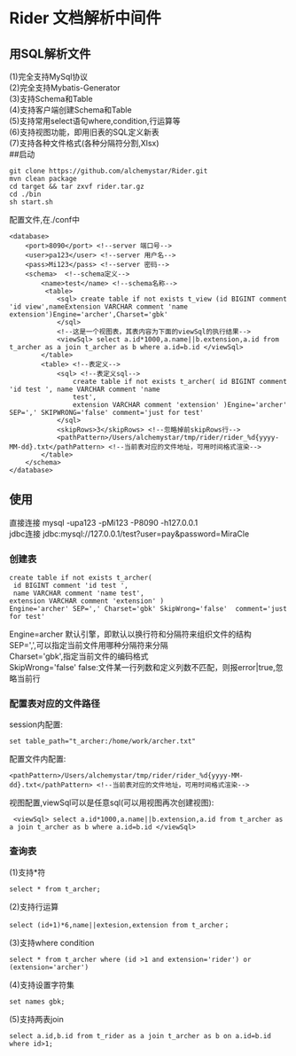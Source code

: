 # Rider 文档解析中间件
## 用SQL解析文件
(1)完全支持MySql协议  
(2)完全支持Mybatis-Generator  
(3)支持Schema和Table  
(4)支持客户端创建Schema和Table  
(5)支持常用select语句where,condition,行运算等    
(6)支持视图功能，即用旧表的SQL定义新表   
(7)支持各种文件格式(各种分隔符分割,Xlsx)   
##启动
```
git clone https://github.com/alchemystar/Rider.git
mvn clean package
cd target && tar zxvf rider.tar.gz
cd ./bin
sh start.sh
```
配置文件,在./conf中

```
<database>
    <port>8090</port> <!--server 端口号-->
    <user>pa123</user> <!--server 用户名-->
    <pass>Mi123</pass> <!--server 密码-->
    <schema>  <!--schema定义-->
        <name>test</name> <!--schema名称-->
         <table>
            <sql> create table if not exists t_view (id BIGINT comment 'id view',nameExtension VARCHAR comment 'name extension')Engine='archer',Charset='gbk'
            </sql>
            <!--这是一个视图表，其表内容为下面的viewSql的执行结果-->
            <viewSql> select a.id*1000,a.name||b.extension,a.id from t_archer as a join t_archer as b where a.id=b.id </viewSql>
        </table>
        <table> <!--表定义-->
            <sql> <!--表定义sql-->
                create table if not exists t_archer( id BIGINT comment 'id test ', name VARCHAR comment 'name
                test',
                extension VARCHAR comment 'extension' )Engine='archer' SEP=',' SKIPWRONG='false' comment='just for test'
            </sql>
            <skipRows>3</skipRows> <!--忽略掉前skipRows行-->
            <pathPattern>/Users/alchemystar/tmp/rider/rider_%d{yyyy-MM-dd}.txt</pathPattern> <!--当前表对应的文件地址，可用时间格式渲染-->
        </table>
    </schema>
</database>
```
## 使用
直接连接 mysql -upa123 -pMi123 -P8090 -h127.0.0.1  
jdbc连接 jdbc:mysql://127.0.0.1/test?user=pay&password=MiraCle
### 创建表
```
create table if not exists t_archer( 
 id BIGINT comment 'id test ', 
 name VARCHAR comment 'name test',
extension VARCHAR comment 'extension' )
Engine='archer' SEP=',' Charset='gbk' SkipWrong='false'  comment='just for test'
```
Engine=archer 默认引擎，即默认以换行符和分隔符来组织文件的结构  
SEP=',',可以指定当前文件用哪种分隔符来分隔  
Charset='gbk',指定当前文件的编码格式   
SkipWrong='false' false:文件某一行列数和定义列数不匹配，则报error|true,忽略当前行   
### 配置表对应的文件路径
session内配置:  
```
set table_path="t_archer:/home/work/archer.txt" 
```  
配置文件内配置:   
```
<pathPattern>/Users/alchemystar/tmp/rider/rider_%d{yyyy-MM-dd}.txt</pathPattern> <!--当前表对应的文件地址，可用时间格式渲染-->
```
视图配置,viewSql可以是任意sql(可以用视图再次创建视图):
```
 <viewSql> select a.id*1000,a.name||b.extension,a.id from t_archer as a join t_archer as b where a.id=b.id </viewSql>
```
### 查询表
(1)支持\*符
```
select * from t_archer; 
```   
(2)支持行运算    
```
select (id+1)*6,name||extesion,extension from t_archer；
```
(3)支持where condition     
```
select * from t_archer where (id >1 and extension='rider') or (extension='archer')
```
(4)支持设置字符集
```
set names gbk;
```
(5)支持两表join
```
select a.id,b.id from t_rider as a join t_archer as b on a.id=b.id where id>1;
```




